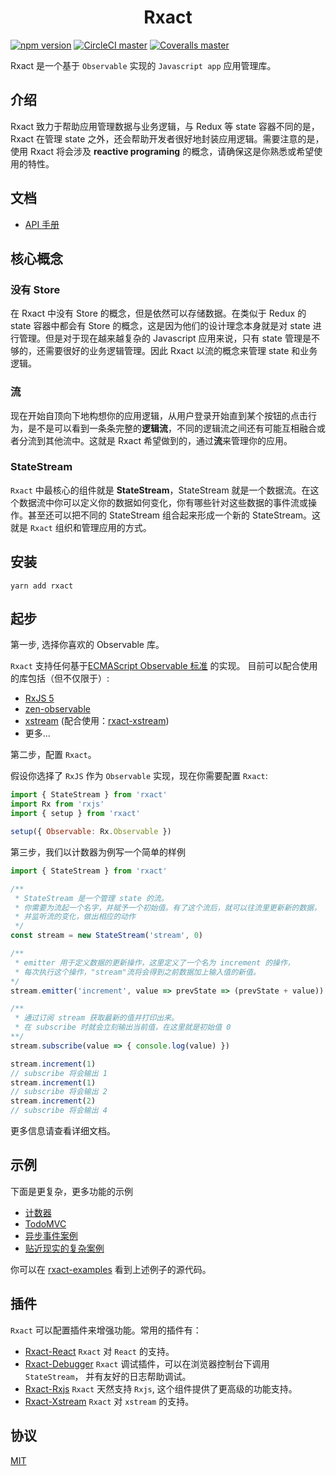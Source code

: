 <h1 align="center">Rxact</h1>

[![npm version](https://img.shields.io/npm/v/rxact.svg?style=flat-square)](https://www.npmjs.com/package/rxact)
[![CircleCI master](https://img.shields.io/circleci/project/github/Darmody/rxact/master.svg?style=flat-square)](https://circleci.com/gh/Darmody/rxact/tree/master)
[![Coveralls master](https://img.shields.io/coveralls/github/Darmody/rxact/master.svg?style=flat-square)](https://coveralls.io/github/Darmody/rxact)

Rxact 是一个基于 `Observable` 实现的 `Javascript app` 应用管理库。

## 介绍
Rxact 致力于帮助应用管理数据与业务逻辑，与 Redux 等 state 容器不同的是，Rxact 在管理 state 之外，还会帮助开发者很好地封装应用逻辑。需要注意的是，使用 Rxact 将会涉及 **reactive programing** 的概念，请确保这是你熟悉或希望使用的特性。

## 文档

* [API 手册](https://darmody.gitbooks.io/rxact-chinese/content/)

## 核心概念

### 没有 Store

在 Rxact 中没有 Store 的概念，但是依然可以存储数据。在类似于 Redux 的 state 容器中都会有 Store 的概念，这是因为他们的设计理念本身就是对 state 进行管理。但是对于现在越来越复杂的 Javascript 应用来说，只有 state 管理是不够的，还需要很好的业务逻辑管理。因此 Rxact 以流的概念来管理 state 和业务逻辑。

### 流

现在开始自顶向下地构想你的应用逻辑，从用户登录开始直到某个按钮的点击行为，是不是可以看到一条条完整的**逻辑流**，不同的逻辑流之间还有可能互相融合或者分流到其他流中。这就是 Rxact 希望做到的，通过**流**来管理你的应用。

### StateStream

`Rxact` 中最核心的组件就是 **StateStream**，StateStream 就是一个数据流。在这个数据流中你可以定义你的数据如何变化，你有哪些针对这些数据的事件流或操作。甚至还可以把不同的 StateStream 组合起来形成一个新的 StateStream。这就是 `Rxact` 组织和管理应用的方式。

## 安装

```
yarn add rxact
```

## 起步

第一步, 选择你喜欢的 Observable 库。

`Rxact` 支持任何基于[ECMAScript Observable 标准](https://github.com/tc39/proposal-observable) 的实现。
目前可以配合使用的库包括（但不仅限于）:
* [RxJS 5](https://github.com/ReactiveX/rxjs)
* [zen-observable](https://github.com/zenparsing/zen-observable)
* [xstream](https://github.com/staltz/xstream) (配合使用：[rxact-xstream](https://github.com/Darmody/rxact-xstream))
* 更多...

第二步，配置 `Rxact`。

假设你选择了 `RxJS` 作为 `Observable` 实现，现在你需要配置 `Rxact`:

```javascript
import { StateStream } from 'rxact'
import Rx from 'rxjs'
import { setup } from 'rxact'

setup({ Observable: Rx.Observable })
```

第三步，我们以计数器为例写一个简单的样例

```javascript
import { StateStream } from 'rxact'

/**
 * StateStream 是一个管理 state 的流。
 * 你需要为流起一个名字，并赋予一个初始值。有了这个流后，就可以往流里更新新的数据，
 * 并监听流的变化，做出相应的动作
 */
const stream = new StateStream('stream', 0)

/**
 * emitter 用于定义数据的更新操作，这里定义了一个名为 increment 的操作，
 * 每次执行这个操作，"stream"流将会得到之前数据加上输入值的新值。
*/
stream.emitter('increment', value => prevState => (prevState + value))

/**
 * 通过订阅 stream 获取最新的值并打印出来。
 * 在 subscribe 时就会立刻输出当前值，在这里就是初始值 0
**/
stream.subscribe(value => { console.log(value) })

stream.increment(1)
// subscribe 将会输出 1
stream.increment(1)
// subscribe 将会输出 2
stream.increment(2)
// subscribe 将会输出 4
```

更多信息请查看详细文档。

## 示例

下面是更复杂，更多功能的示例

* [计数器](https://darmody.github.io/rxact-examples/counter)
* [TodoMVC](https://darmody.github.io/rxact-examples/todomvc)
* [异步事件案例](https://darmody.github.io/rxact-examples/async)
* [贴近现实的复杂案例](https://darmody.github.io/rxact-examples/real-world)

你可以在 [rxact-examples](https://github.com/darmody/rxact-examples) 看到上述例子的源代码。

## 插件

`Rxact` 可以配置插件来增强功能。常用的插件有：
* [Rxact-React](https://github.com/Darmody/rxact-react) `Rxact` 对 `React` 的支持。
* [Rxact-Debugger](https://github.com/Darmody/rxact-debugger) `Rxact` 调试插件，可以在浏览器控制台下调用 `StateStream`， 并有友好的日志帮助调试。
* [Rxact-Rxjs](https://github.com/Darmody/rxact-rxjs) `Rxact` 天然支持 `Rxjs`, 这个组件提供了更高级的功能支持。
* [Rxact-Xstream](https://github.com/Darmody/rxact-xstream) `Rxact` 对 `xstream` 的支持。

## 协议

[MIT](https://github.com/darmody/rxact/blob/master/LICENSE)
